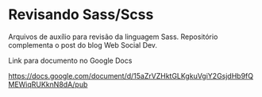 # Revisando Sass/Scss

Arquivos de auxílio para revisão da linguagem Sass. Repositório complementa o post do blog Web Social Dev.

Link para documento no Google Docs

https://docs.google.com/document/d/15aZrVZHktGLKgkuVgiY2GsjdHb9fQMEWiqRUKknN8dA/pub
